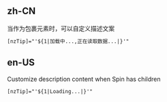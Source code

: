 ## zh-CN

当作为包裹元素时，可以自定义描述文案

```html
[nzTip]="'${1|加载中...,正在读取数据...|}'"
```

## en-US

Customize description content when Spin has children

```html
[nzTip]="'${1|Loading...|}'"
```
